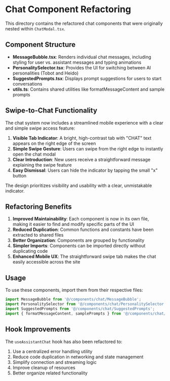 # Chat Component Refactoring

This directory contains the refactored chat components that were originally nested within `ChatModal.tsx`.

## Component Structure

- **MessageBubble.tsx**: Renders individual chat messages, including styling for user vs. assistant messages and typing animations
- **PersonalitySelector.tsx**: Provides the UI for switching between AI personalities (Tobot and Heido)
- **SuggestedPrompts.tsx**: Displays prompt suggestions for users to start conversations
- **utils.ts**: Contains shared utilities like formatMessageContent and sample prompts

## Swipe-to-Chat Functionality

The chat system now includes a streamlined mobile experience with a clear and simple swipe access feature:

1. **Visible Tab Indicator**: A bright, high-contrast tab with "CHAT" text appears on the right edge of the screen
2. **Simple Swipe Gesture**: Users can swipe from the right edge to instantly open the chat modal
3. **Clear Introduction**: New users receive a straightforward message explaining the swipe feature
4. **Easy Dismissal**: Users can hide the indicator by tapping the small "x" button 

The design prioritizes visibility and usability with a clear, unmistakable indicator.

## Refactoring Benefits

1. **Improved Maintainability**: Each component is now in its own file, making it easier to find and modify specific parts of the UI
2. **Reduced Duplication**: Common functions and constants have been extracted to shared files
3. **Better Organization**: Components are grouped by functionality
4. **Simpler Imports**: Components can be imported directly without duplicating code
5. **Enhanced Mobile UX**: The straightforward swipe tab makes the chat easily accessible across the site

## Usage

To use these components, import them from their respective files:

```jsx
import MessageBubble from '@/components/chat/MessageBubble';
import PersonalitySelector from '@/components/chat/PersonalitySelector';
import SuggestedPrompts from '@/components/chat/SuggestedPrompts';
import { formatMessageContent, samplePrompts } from '@/components/chat/utils';
```

## Hook Improvements

The `useAssistantChat` hook has also been refactored to:

1. Use a centralized error handling utility
2. Reduce code duplication in networking and state management
3. Simplify connection and streaming logic
4. Improve cleanup of resources
5. Better organize related functionality 